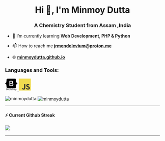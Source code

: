 <h1 align="center">Hi 👋, I'm Minmoy Dutta</h1>
<h3 align="center">A Chemistry Student from Assam ,India</h3>



- 🌱 I’m currently learning **Web Development, PHP & Python**
  
- 📫 How to reach me **jrmendelevium@proton.me**
- 🌐 **[minmoydutta.github.io](https://minmoydutta.github.io)**

<p align="left">
</p>

<h3 align="left">Languages and Tools:</h3>
<p align="left"> <a href="https://getbootstrap.com" target="_blank" rel="noreferrer"> <img src="https://raw.githubusercontent.com/devicons/devicon/master/icons/bootstrap/bootstrap-plain-wordmark.svg" alt="bootstrap" width="40" height="40"/> </a> <a href="https://developer.mozilla.org/en-US/docs/Web/JavaScript" target="_blank" rel="noreferrer"> <img src="https://raw.githubusercontent.com/devicons/devicon/master/icons/javascript/javascript-original.svg" alt="javascript" width="40" height="40"/> </a> </p>

<p><img align="left" src="https://github-readme-stats.vercel.app/api/top-langs?username=minmoydutta&show_icons=true&locale=en&layout=compact" alt="minmoydutta" /></p>

<p>&nbsp;<img align="center" src="https://github-readme-stats.vercel.app/api?username=minmoydutta&show_icons=true&locale=en" alt="minmoydutta" /></p>

---
<div>
  <h4>⚡️ Current Github Streak</h4>
  <a href="https://github.com/madhuryadutta">
    <img src="https://github-readme-stats.databytedigital.com?user=minmoydutta"/>
  </a>
</div>

---
